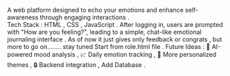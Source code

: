 A web platform designed to echo your emotions and enhance self-awareness through engaging interactions   .                
Tech Stack :  HTML , CSS , JavaScript  .
After logging in, users are prompted with "How are you feeling?", leading to a simple, chat-like emotional journaling interface  .
As of now it just gives only feedback or congrats , but more to go on........ stay tuned
Start from role.html file .
Future Ideas :  🧠 AI-powered mood analysis , 📈 Daily emotion tracking , 🎨 More personalized themes , 🔒 Backend integration , Add Database  .
